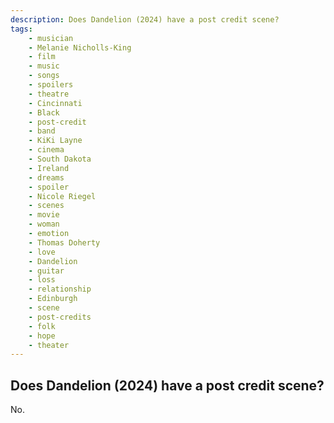 ```yaml
---
description: Does Dandelion (2024) have a post credit scene?
tags: 
    - musician
    - Melanie Nicholls-King
    - film
    - music
    - songs
    - spoilers
    - theatre
    - Cincinnati
    - Black
    - post-credit
    - band
    - KiKi Layne
    - cinema
    - South Dakota
    - Ireland
    - dreams
    - spoiler
    - Nicole Riegel
    - scenes
    - movie
    - woman
    - emotion
    - Thomas Doherty
    - love
    - Dandelion
    - guitar
    - loss
    - relationship
    - Edinburgh
    - scene
    - post-credits
    - folk
    - hope
    - theater
---
```


## Does Dandelion (2024) have a post credit scene?

No.
